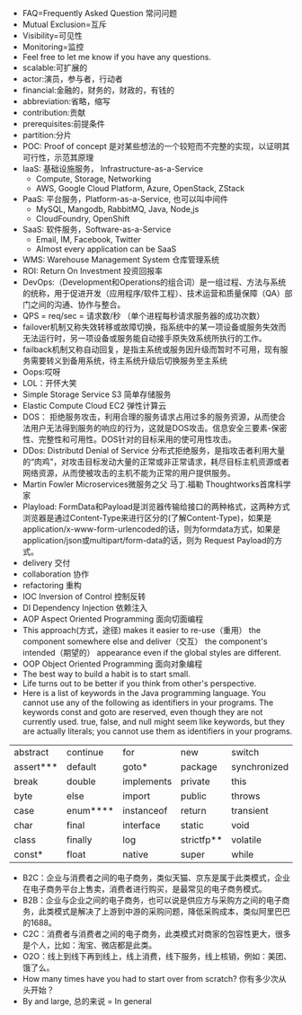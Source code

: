 * FAQ=Frequently Asked Question 常问问题
* Mutual Exclusion=互斥
* Visibility=可见性
* Monitoring=监控
* Feel free to let me know if you have any questions.
* scalable:可扩展的
* actor:演员，参与者，行动者
* financial:金融的，财务的，财政的，有钱的
* abbreviation:省略，缩写
* contribution:贡献
* prerequisites:前提条件
* partition:分片
* POC: Proof of concept 是对某些想法的一个较短而不完整的实现，以证明其可行性，示范其原理
* IaaS: 基础设施服务， Infrastructure-as-a-Service
    * Compute, Storage, Networking
    * AWS, Google Cloud Platform, Azure, OpenStack, ZStack
* PaaS: 平台服务，Platform-as-a-Service, 也可以叫中间件
    * MySQL, Mangodb, RabbitMQ, Java, Node,js
    * CloudFoundry, OpenShift
* SaaS: 软件服务，Software-as-a-Service
    * Email, IM, Facebook, Twitter
    * Almost every application can be SaaS
* WMS: Warehouse Management System 仓库管理系统
* ROI: Return On Investment 投资回报率
* DevOps:（Development和Operations的组合词）是一组过程、方法与系统的统称，用于促进开发（应用程序/软件工程）、技术运营和质量保障（QA）部门之间的沟通、协作与整合。
* QPS = req/sec = 请求数/秒 （单个进程每秒请求服务器的成功次数）
* failover机制又称失效转移或故障切换，指系统中的某一项设备或服务失效而无法运行时，另一项设备或服务能自动接手原失效系统所执行的工作。
* failback机制又称自动回复，是指主系统或服务因升级而暂时不可用，现有服务需要转义到备用系统，待主系统升级后切换服务至主系统
* Oops:哎呀
* LOL：开怀大笑
* Simple Storage Service S3 简单存储服务
* Elastic Compute Cloud EC2 弹性计算云
* DOS： 拒绝服务攻击，利用合理的服务请求占用过多的服务资源，从而使合法用户无法得到服务的响应的行为，这就是DOS攻击。信息安全三要素-保密性、完整性和可用性。DOS针对的目标采用的使可用性攻击。
* DDos: Distributd Denial of Service 分布式拒绝服务，是指攻击者利用大量的“肉鸡”，对攻击目标发动大量的正常或非正常请求，耗尽目标主机资源或者网络资源，从而使被攻击的主机不能为正常的用户提供服务。
* Martin Fowler Microservices微服务之父 马丁.福勒 Thoughtworks首席科学家
* Playload: FormData和Payload是浏览器传输给接口的两种格式，这两种方式浏览器是通过Content-Type来进行区分的(了解Content-Type)，如果是 application/x-www-form-urlencoded的话，则为formdata方式，如果是application/json或multipart/form-data的话，则为 Request Payload的方式。
* delivery 交付
* collaboration 协作
* refactoring 重构
* IOC Inversion of Control  控制反转
* DI Dependency Injection 依赖注入
* AOP Aspect Oriented Programming 面向切面编程
* This approach(方式，途径) makes it easier to re-use（重用） the component somewhere else and deliver（交互） the component's intended（期望的） appearance even if the global styles are different.
* OOP Object Oriented Programming 面向对象编程
* The best way to build a habit is to start small.
* Life turns out to be better if you think from other's perspective.
* Here is a list of keywords in the Java programming language. You cannot use any of the following as identifiers in your programs. The keywords const and goto are reserved, even though they are not currently used. true, false, and null might seem like keywords, but they are actually literals; you cannot use them as identifiers in your programs.


|  |  |  |  |  |
|--|--|--|--|--|
| abstract | continue | for | new | switch |
| assert*** | default | goto* | package | synchronized |
| break | double | implements | private | this |
| byte | else | import | public | throws |
| case | enum**** | instanceof | return | transient |
| char | final | interface | static | void |
| class | finally | log | strictfp** | volatile |
| const* | float | native | super | while |

* B2C：企业与消费者之间的电子商务，类似天猫、京东是属于此类模式，企业在电子商务平台上售卖，消费者进行购买，是最常见的电子商务模式。
* B2B：企业与企业之间的电子商务，也可以说是供应方与采购方之间的电子商务，此类模式是解决了上游到中游的采购问题，降低采购成本，类似阿里巴巴的1688。
* C2C：消费者与消费者之间的电子商务，此类模式对商家的包容性更大，很多是个人，比如：淘宝、微店都是此类。
* O2O：线上到线下再到线上，线上消费，线下服务，线上核销，例如：美团、饿了么。
* How many times have you had to start over from scratch? 你有多少次从头开始？
* By and large, 总的来说 = In general
